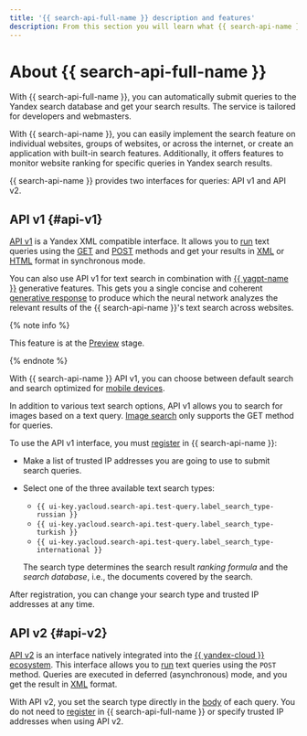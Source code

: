 ```yaml
---
title: '{{ search-api-full-name }} description and features'
description: From this section you will learn what {{ search-api-name }} is, what tools and features it provides, and what challenges it can be up to.
---
```


# About {{ search-api-full-name }}

With {{ search-api-full-name }}, you can automatically submit queries to the Yandex search database and get your search results. The service is tailored for developers and webmasters.

With {{ search-api-name }}, you can easily implement the search feature on individual websites, groups of websites, or across the internet, or create an application with built-in search features. Additionally, it offers features to monitor website ranking for specific queries in Yandex search results.

{{ search-api-name }} provides two interfaces for queries: API v1 and API v2.

## API v1 {#api-v1}

[API v1](./get-request.md) is a Yandex XML compatible interface. It allows you to [run](../operations/searching.md) text queries using the [GET](../concepts/get-request.md) and [POST](../concepts/post-request.md) methods and get your results in [XML](./response.md) or [HTML](./html-response.md) format in synchronous mode.

You can also use API v1 for text search in combination with [{{ yagpt-name }}](../../foundation-models/concepts/yandexgpt/index.md) generative features. This gets you a single concise and coherent [generative response](./generative-response.md) to produce which the neural network analyzes the relevant results of the {{ search-api-name }}'s text search across websites.

{% note info %}

This feature is at the [Preview](../../overview/concepts/launch-stages.md) stage.

{% endnote %}

With {{ search-api-name }} API v1, you can choose between default search and search optimized for [mobile devices](../operations/mobile.md).

In addition to various text search options, API v1 allows you to search for images based on a text query. [Image search](./pic-search.md) only supports the GET method for queries.

To use the API v1 interface, you must [register](../operations/workaround.md) in {{ search-api-name }}:
* Make a list of trusted IP addresses you are going to use to submit search queries.
* Select one of the three available text search types:

    * `{{ ui-key.yacloud.search-api.test-query.label_search_type-russian }}`
    * `{{ ui-key.yacloud.search-api.test-query.label_search_type-turkish }}`
    * `{{ ui-key.yacloud.search-api.test-query.label_search_type-international }}`

    The search type determines the search result _ranking formula_ and the _search database_, i.e., the documents covered by the search.
    
After registration, you can change your search type and trusted IP addresses at any time.

## API v2 {#api-v2}

[API v2](../operations/web-search.md) is an interface natively integrated into the [{{ yandex-cloud }} ecosystem](../../overview/concepts/services.md). This interface allows you to [run](../operations/web-search.md) text queries using the `POST` method. Queries are executed in deferred (asynchronous) mode, and you get the result in [XML](./response.md) format.

With API v2, you set the search type directly in the [body](./web-search.md#parameters) of each query. You do not need to [register](../operations/workaround.md#registration) in {{ search-api-full-name }} or specify trusted IP addresses when using API v2.

